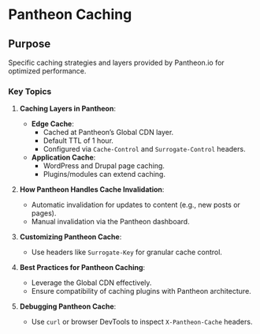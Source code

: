 # Pantheon Caching

## Purpose
Specific caching strategies and layers provided by Pantheon.io for optimized performance.

### Key Topics
1. **Caching Layers in Pantheon**:
   - **Edge Cache**:
     - Cached at Pantheon’s Global CDN layer.
     - Default TTL of 1 hour.
     - Configured via `Cache-Control` and `Surrogate-Control` headers.
   - **Application Cache**:
     - WordPress and Drupal page caching.
     - Plugins/modules can extend caching.

2. **How Pantheon Handles Cache Invalidation**:
   - Automatic invalidation for updates to content (e.g., new posts or pages).
   - Manual invalidation via the Pantheon dashboard.

3. **Customizing Pantheon Cache**:
   - Use headers like `Surrogate-Key` for granular cache control.

4. **Best Practices for Pantheon Caching**:
   - Leverage the Global CDN effectively.
   - Ensure compatibility of caching plugins with Pantheon architecture.

5. **Debugging Pantheon Cache**:
   - Use `curl` or browser DevTools to inspect `X-Pantheon-Cache` headers.

